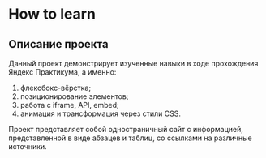 # How to learn  
## Описание проекта

Данный проект демонстрирует изученные навыки в ходе прохождения Яндекс Практикума, а именно:  
1. флексбокс-вёрстка;  
2. позиционирование элементов;  
3. работа с iframe, API, embed;  
4. анимация и трансформация через стили CSS.  
  
Проект представляет собой одностраничный сайт с информацией, представленной в виде абзацев и таблиц, со ссылками на различные источники.